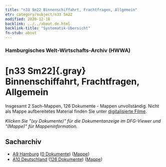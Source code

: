```yaml
---
title: "n33 Sm22 Binnenschiffahrt, Frachtfragen, Allgemein"
etr: category/subject/n33 Sm22
modified: 2020-12-18
backlink: ../../about.de.html
backlink-title: "Systematik-Übersicht"
fn-stub: about
---
```


### Hamburgisches Welt-Wirtschafts-Archiv (HWWA)
# [n33 Sm22]{.gray}&#8201; Binnenschiffahrt, Frachtfragen, Allgemein&#160; 




Insgesamt 2 Sach-Mappen, 126 Dokumente - Mappen unvollständig.
Nicht als Mappe aufbereitetes Material finden Sie unter [digitalisierte Filme](/film/h1_sh).

_Klicken Sie "(xy Dokumente)" für die Dokumentanzeige im DFG-Viewer und "(Mappe)" für Mappeninformation._

## Sacharchiv



- [A9 Hamburg](../../../geo/about.de.html#A9) (<a href="https://dfg-viewer.de/show/?tx_dlf[id]=https://pm20.zbw.eu/mets/sh/1409xx/140905/1456xx/145648/public.mets.de.xml" target="_blank">0 Dokumente</a>) ([Mappe](http://purl.org/pressemappe20/folder/sh/140905,145648))
- [A10 Deutschland](../../../geo/about.de.html#A10) (<a href="https://dfg-viewer.de/show/?tx_dlf[id]=https://pm20.zbw.eu/mets/sh/1261xx/126128/1456xx/145648/public.mets.de.xml" target="_blank">126 Dokumente</a>) ([Mappe](http://purl.org/pressemappe20/folder/sh/126128,145648))


